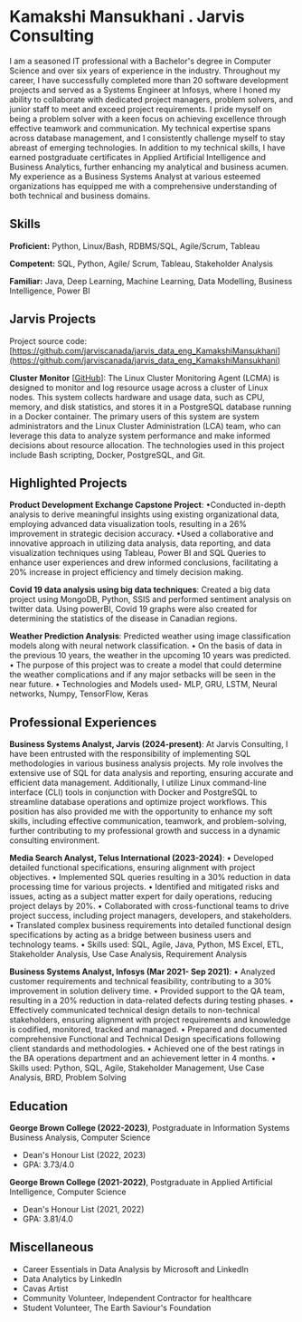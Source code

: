 # Kamakshi Mansukhani . Jarvis Consulting

I am a seasoned IT professional with a Bachelor's degree in Computer Science and over six years of experience in the industry. Throughout my career, I have successfully completed more than 20 software development projects and served as a Systems Engineer at Infosys, where I honed my ability to collaborate with dedicated project managers, problem solvers, and junior staff to meet and exceed project requirements.
I pride myself on being a problem solver with a keen focus on achieving excellence through effective teamwork and communication. My technical expertise spans across database management, and I consistently challenge myself to stay abreast of emerging technologies. In addition to my technical skills, I have earned postgraduate certificates in Applied Artificial Intelligence and Business Analytics, further enhancing my analytical and business acumen. My experience as a Business Systems Analyst at various esteemed organizations has equipped me with a comprehensive understanding of both technical and business domains.

## Skills

**Proficient:** Python, Linux/Bash, RDBMS/SQL, Agile/Scrum, Tableau

**Competent:** SQL, Python, Agile/ Scrum, Tableau, Stakeholder Analysis

**Familiar:** Java, Deep Learning, Machine Learning, Data Modelling, Business Intelligence, Power BI

## Jarvis Projects

Project source code: [https://github.com/jarviscanada/jarvis_data_eng_KamakshiMansukhani](https://github.com/jarviscanada/jarvis_data_eng_KamakshiMansukhani)


**Cluster Monitor** [[GitHub](https://github.com/jarviscanada/jarvis_data_eng_KamakshiMansukhani/tree/masterhttps://github.com/jarviscanada/jarvis_data_eng_KamakshiMansukhani/tree/main/linux_sql)]: The Linux Cluster Monitoring Agent (LCMA) is designed to monitor and log resource usage across a cluster of Linux nodes. This system collects hardware and usage data, such as CPU, memory, and disk statistics, and stores it in a PostgreSQL database running in a Docker container. The primary users of this system are system administrators and the Linux Cluster Administration (LCA) team, who can leverage this data to analyze system performance and make informed decisions about resource allocation. The technologies used in this project include Bash scripting, Docker, PostgreSQL, and Git.


## Highlighted Projects
**Product Development Exchange Capstone Project**: •Conducted in-depth analysis to derive meaningful insights using existing organizational data, employing advanced data visualization tools, resulting in a 26% improvement in strategic decision accuracy. •Used a collaborative and innovative approach in utilizing data analysis, data reporting, and data visualization techniques using Tableau, Power BI and SQL Queries to enhance user experiences and drew informed conclusions, facilitating a 20% increase in project efficiency and timely decision making.

**Covid 19 data analysis using big data techniques**: Created a big data project using MongoDB, Python, SSIS  and performed sentiment analysis on twitter data. Using powerBI, Covid 19 graphs were also created for determining the statistics of the disease in Canadian regions.

**Weather Prediction Analysis**: Predicted weather using image classification models along with neural network classification. • On the basis of data in the previous 10 years, the weather in the upcoming 10 years was predicted. • The purpose of this project was to create a model that could determine the weather complications and if any major setbacks will be seen in the near future. • Technologies and Models used- MLP, GRU, LSTM, Neural networks, Numpy, TensorFlow, Keras


## Professional Experiences

**Business Systems Analyst, Jarvis (2024-present)**: At Jarvis Consulting, I have been entrusted with the responsibility of implementing SQL methodologies in various business analysis projects. My role involves the extensive use of SQL for data analysis and reporting, ensuring accurate and efficient data management. Additionally, I utilize Linux command-line interface (CLI) tools in conjunction with Docker and PostgreSQL to streamline database operations and optimize project workflows. This position has also provided me with the opportunity to enhance my soft skills, including effective communication, teamwork, and problem-solving, further contributing to my professional growth and success in a dynamic consulting environment.

**Media Search Analyst, Telus International (2023-2024)**: • Developed detailed functional specifications, ensuring alignment with project objectives. • Implemented SQL queries resulting in a 30% reduction in data processing time for various projects. • Identified and mitigated risks and issues, acting as a subject matter expert for daily operations, reducing project delays by 20%. • Collaborated with cross-functional teams to drive project success, including project managers, developers, and stakeholders. • Translated complex business requirements into detailed functional design specifications by acting as a bridge between business users and technology teams. • Skills used: SQL, Agile, Java, Python, MS Excel, ETL, Stakeholder Analysis, Use Case Analysis, Requirement Analysis

**Business Systems Analyst, Infosys (Mar 2021- Sep 2021)**: • Analyzed customer requirements and technical feasibility, contributing to a 30% improvement in solution delivery time. • Provided support to the QA team, resulting in a 20% reduction in data-related defects during testing phases. • Effectively communicated technical design details to non-technical stakeholders, ensuring alignment with project requirements and knowledge is codified, monitored, tracked and managed. • Prepared and documented comprehensive Functional and Technical Design specifications following client standards and methodologies. • Achieved one of the best ratings in the BA operations department and an achievement letter in 4 months. • Skills used: Python, SQL, Agile, Stakeholder Management, Use Case Analysis, BRD, Problem Solving


## Education
**George Brown College (2022-2023)**, Postgraduate in Information Systems Business Analysis, Computer Science
- Dean's Honour List (2022, 2023)
- GPA: 3.73/4.0

**George Brown College (2021-2022)**, Postgraduate in Applied Artificial Intelligence, Computer Science
- Dean's Honour List (2021, 2022)
- GPA: 3.81/4.0


## Miscellaneous
- Career Essentials in Data Analysis by Microsoft and LinkedIn
- Data Analytics by LinkedIn
- Cavas Artist
- Community Volunteer, Independent Contractor for healthcare
- Student Volunteer, The Earth Saviour's Foundation